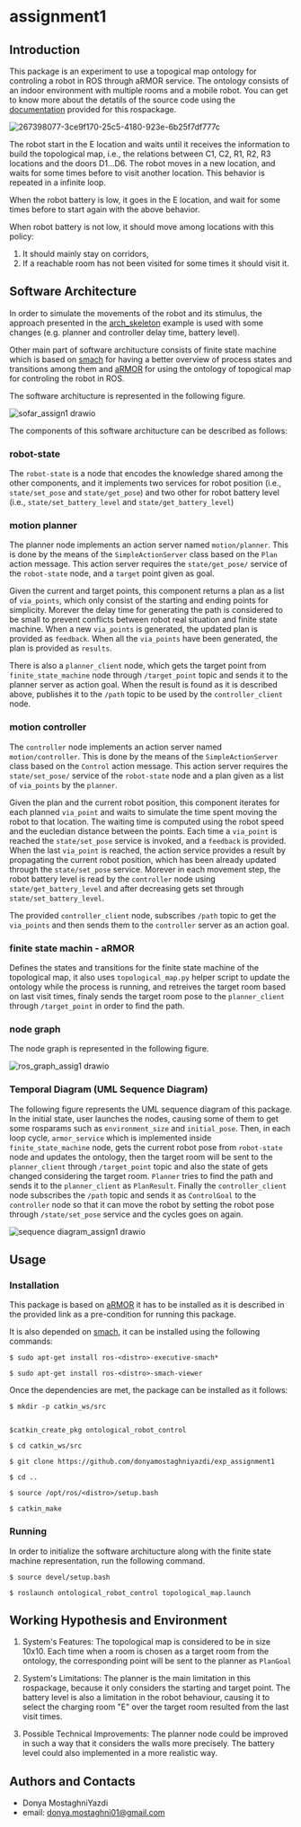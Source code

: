 # assignment1

## Introduction
This package is an experiment to use a topogical map ontology for controling a robot in ROS through aRMOR service. The ontology consists of an indoor 
environment with multiple rooms and a mobile robot. You can get to know more about the detatils of the source code using the 
[documentation](https://github.com/donyamostaghniyazdi/exp_assignment1) provided for this rospackage.

![267398077-3ce9f170-25c5-4180-923e-6b25f7df777c](https://github.com/donyamostaghniyazdi/exp_assignment1/assets/80056149/bd4b7d70-28f5-4d57-bbed-6269f9bad587)


The robot start in the E location and waits until it receives the information to build the
topological map, i.e., the relations between C1, C2, R1, R2, R3 locations and the doors D1...D6.
The robot moves in a new location, and waits for some times before to visit another location. This
behavior is repeated in a infinite loop. 

When the robot battery is low, it goes in the E
location, and wait for some times before to start again with the above behavior.

When robot battery is not low, it should move among locations with this policy:

1. It should mainly stay on corridors,
2. If a reachable room has not been visited for some times it should visit it.

## Software Architecture
In order to simulate the movements of the robot and its stimulus, the approach presented in the 
[arch_skeleton](https://github.com/buoncubi/arch_skeleton) example is used with some changes
(e.g. planner and controller delay time, battery level).

Other main part of software architucture consists of finite state machine which is based on [smach](http://wiki.ros.org/smach) for having a better 
overview of process states and transitions among them and [aRMOR](https://github.com/EmaroLab/armor)
for using the ontology of topogical map for controling the robot in ROS.

The software architucture is represented in the following figure.

![sofar_assign1 drawio](https://github.com/donyamostaghniyazdi/exp_assignment1/assets/80056149/00988c7d-e3a1-4289-b125-7a49753c63c2)

The components of this software architucture can be described as follows:

### robot-state
The ``robot-state`` is a node that encodes the knowledge shared among the other components,
and it implements two services for robot position (i.e., ``state/set_pose`` and ``state/get_pose``) 
and two other for robot battery level (i.e., ``state/set_battery_level`` and ``state/get_battery_level``)

### motion planner
The planner node implements an action server named ``motion/planner``. This is done by the means of the 
``SimpleActionServer`` class based on the ``Plan`` action message. This action server requires the ``state/get_pose/`` 
service of the ``robot-state`` node, and a ``target`` point given as goal.

Given the current and target points, this component returns a plan as a list of ``via_points``, which only 
consist of the starting and ending points for simplicity. Morever the delay time for generating the path
is considered to be small to prevent conflicts between robot real situation and finite state machine.
When a new ``via_points`` is generated, the updated plan is provided as ``feedback``. When all the 
``via_points`` have been generated, the plan is provided as ``results``.

There is also a ``planner_client`` node, which gets the target point from ``finite_state_machine`` node
through ``/target_point`` topic and sends it to the planner server as action goal. When the result is found
as it is described above, publishes it to the ``/path`` topic to be used by the ``controller_client`` node.

### motion controller
The ``controller`` node implements an action server named ``motion/controller``. This is done by the means of the 
``SimpleActionServer`` class based on the ``Control`` action message. This action server requires the 
``state/set_pose/`` service of the ``robot-state`` node and a plan given as a list of ``via_points`` by the 
``planner``. 

Given the plan and the current robot position, this component iterates for each planned ``via_point`` and 
waits to simulate the time spent moving the robot to that location. The waiting time is computed using the 
robot speed and the eucledian distance between the points. Each time a ``via_point`` is reached the 
``state/set_pose`` service is invoked, and a ``feedback`` is provided. When the last ``via_point`` is reached, 
the action service provides a result by propagating the current robot position, which has been already updated 
through the ``state/set_pose`` service. Morever in each movement step, the robot battery level is read by the
``controller`` node using ``state/get_battery_level`` and after decreasing gets set through ``state/set_battery_level``.

The provided ``controller_client`` node, subscribes ``/path`` topic to get the ``via_points`` and then sends them
to the ``controller`` server as an action goal.

### finite state machin - aRMOR
Defines the states and transitions for the finite state machine of the topological map, it also 
uses ``topological_map.py`` helper script to update the ontology while the process is running, and 
retreives the target room based on last visit times, finaly sends the target room pose to the 
``planner_client`` through ``/target_point`` in order to find the path.

### node graph
The node graph is represented in the following figure.

![ros_graph_assig1 drawio](https://github.com/donyamostaghniyazdi/exp_assignment1/assets/80056149/fc3cf098-bf1f-493f-b2b0-4e853e63eadb)


### Temporal Diagram (UML Sequence Diagram)
The following figure represents the UML sequence diagram of this package. In the initial state, user launches the nodes, causing some of them
to get some rosparams such as ``environment_size`` and ``initial_pose``. Then, in each loop cycle, ``armor_service`` which is implemented inside
``finite_state_machine`` node, gets the current robot pose from ``robot-state`` node and updates the ontology, then the target room will be sent to the ``planner_client`` through ``/target_point`` topic and also the state of gets changed considering the target room. ``Planner`` tries to find the path and 
sends it to the ``planner_client`` as ``PlanResult``. Finally the ``controller_client`` node subscribes the ``/path`` topic and sends it as ``ControlGoal`` to the ``controller`` node so that it can move the robot by setting the robot pose through ``/state/set_pose`` service and the cycles goes on again.

![sequence diagram_assign1 drawio](https://github.com/donyamostaghniyazdi/exp_assignment1/assets/80056149/18480af4-6b0b-43ad-9c4b-72efe3114916)

## Usage
### Installation
This package is based on [aRMOR](https://github.com/EmaroLab/armor) it has to be installed as it is described
in the provided link as a pre-condition for running this package.

It is also depended on [smach](http://wiki.ros.org/smach), it can be installed using the following commands:

```bashscript
$ sudo apt-get install ros-<distro>-executive-smach*
```
```bashscript
$ sudo apt-get install ros-<distro>-smach-viewer
```

Once the dependencies are met, the package can be installed as it follows:

```bashscript
$ mkdir -p catkin_ws/src


$catkin_create_pkg ontological_robot_control
```

```bashscript
$ cd catkin_ws/src
```
```bashscript
$ git clone https://github.com/donyamostaghniyazdi/exp_assignment1
```
```bashscript
$ cd ..
```
```bashscript
$ source /opt/ros/<distro>/setup.bash
```
```bashscript
$ catkin_make
```

### Running
In order to initialize the software architucture along with the finite state machine representation, run the following command.

```bashscript
$ source devel/setup.bash
```
```bashscript
$ roslaunch ontological_robot_control topological_map.launch
```


## Working Hypothesis and Environment

1. System's Features: The topological map is considered to be in size 10x10. Each time when a room is chosen as a target room from the ontology, the corresponding point will be sent to the planner as ``PlanGoal``


2. System's Limitations: The planner is the main limitation in this rospackage, because it only considers the starting and target point. The battery level is also a limitation in the robot behaviour, causing it to select the charging room "E" over the target room resulted from the last visit times.

3. Possible Technical Improvements: The planner node could be improved in such a way that it considers the walls more precisely. The battery level could also implemented in a more realistic way.

## Authors and Contacts
- Donya MostaghniYazdi
- email: donya.mostaghni01@gmail.com
